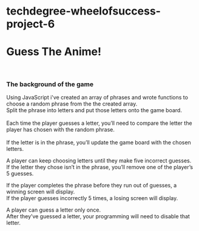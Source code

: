 # techdegree-wheelofsuccess-project-6

<h1><strong>Guess The Anime!</strong></h1></br>
<h3>The background of the game</h3>
Using JavaScript i've created an array of phrases and wrote functions to choose a random phrase from the the created array.<br/>
Split the phrase into letters and put those letters onto the game board. <br/>
 <br/>
Each time the player guesses a letter, you’ll need to compare the letter the player has chosen with the random phrase. <br/>
<br/> If the letter is in the phrase, you’ll update the game board with the chosen letters.<br/>

A player can keep choosing letters until they make five incorrect guesses. 
<br/>If the letter they chose isn’t in the phrase, you’ll remove one of the player’s 5 guesses.<br/>

If the player completes the phrase before they run out of guesses, a winning screen will display. 
<br/>If the player guesses incorrectly 5 times, a losing screen will display.<br/>

A player can guess a letter only once.
<br/>After they’ve guessed a letter, your programming will need to disable that letter.
